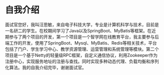 # 自我介绍

面试官您好，我叫汪思敏，来自电子科技大学，专业是计算机科学与技术，目前是一名研二的学生。在校期间学习了Java以及SpringBoot、MyBatis等框架。在近期参与了两个项目的开发，第一个项目是一个智学网在线教育平台，我主要参与后端工作的开发，使用了SpringBoot、Mysql、MyBatis、Redis等相关技术，平台包括了门户、学生学习中心、教学资源管理、运营管理和系统管理等模块。第二个项目是一个基于Netty的轻量级RPC框架，自定义通信协议，利用Zookeeper作为注册中心，实现服务地址的注册与查找。同时实现多种动态代理、负载均衡和序列化算法。我的自我介绍完毕，谢谢面试官。